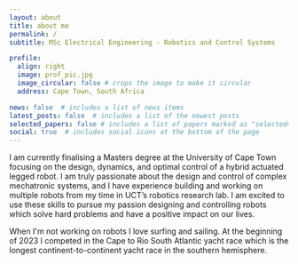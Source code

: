 ```yaml
---
layout: about
title: about me
permalink: /
subtitle: MSc Electrical Engineering - Robotics and Control Systems

profile:
  align: right
  image: prof_pic.jpg
  image_circular: false # crops the image to make it circular
  address: Cape Town, South Africa

news: false  # includes a list of news items
latest_posts: false  # includes a list of the newest posts
selected_papers: false # includes a list of papers marked as "selected={true}"
social: true  # includes social icons at the bottom of the page
---
```


I am currently finalising a Masters degree at the University of Cape Town focusing on the design, dynamics, and optimal control of a hybrid actuated legged robot. I am truly passionate about the design and control of complex mechatronic systems, and I have experience building and working on multiple robots from my time in UCT’s robotics research lab. I am excited to use these skills to pursue my passion designing and controlling robots which solve hard problems and have a positive impact on our lives.

When I'm not working on robots I love surfing and sailing. At the beginning of 2023 I competed in the Cape to Rio South Atlantic yacht race which is the longest continent-to-continent yacht race in the southern hemisphere.
